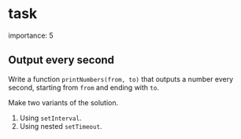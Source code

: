 # task

importance: 5

## Output every second

Write a function `printNumbers(from, to)` that outputs a number every second, starting from `from` and ending with `to`.

Make two variants of the solution.

1. Using `setInterval`.
2. Using nested `setTimeout`.

